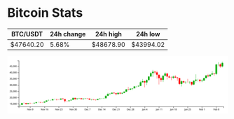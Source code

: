 # Bitcoin Stats

BTC/USDT|24h change|24h high|24h low|
|---|---|---|---|
|$47640.20|5.68%|$48678.90|$43994.02|

<img src="./chart.svg">
